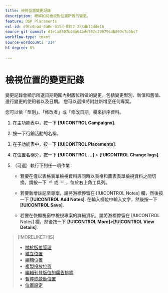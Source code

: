 ```yaml
---
title: 檢視位置變更記錄
description: 瞭解如何檢視對位置所做的變更。
feature: DSP Placements
exl-id: d9fc6ead-0a0e-415d-8352-284db12dde1b
source-git-commit: d1e1a8507b08a64bdc582c2967964b869c7d5bc7
workflow-type: tm+mt
source-wordcount: '214'
ht-degree: 0%

---
```


# 檢視位置的變更記錄

變更記錄會顯示所選日期範圍內對版位所做的變更，包括變更型別、新值和舊值、進行變更的使用者以及日期。 您可以選擇將附註新增至任何專案。

您可以依「型別」、「修改者」或「修改日期」欄來排序資料。

1. 在主功能表中，按一下 **[!UICONTROL Campaigns]**.

1. 按一下行銷活動的名稱。

1. 在子功能表中，按一下 **[!UICONTROL Placements]**.

1. 在位置名稱旁，按一下  **[!UICONTROL ...]** > **[!UICONTROL Change logs]**.

1. （可選）執行下列任一項作業：

   * 若要在僅以表格表單檢視資料與同時以表格和圖表表單檢視資料之間切換，請按一下 ![表格和圖表檢視](/help/dsp/assets/table-plus-chart-view.png "表格和圖表檢視") 或 ![表格檢視](/help/dsp/assets/table-view.png "表格檢視") ，位於右上角工具列。

   * 若要新增註記至專案，請將游標停留在 [!UICONTROL Notes] 欄，然後按一下 **[!UICONTROL Add Notes]**. 在輸入欄位中輸入文字，然後按一下 **[!UICONTROL Save]**.

   * 若要在快顯視窗中檢視專案的詳細資訊，請將游標停留在 [!UICONTROL Notes] 欄，然後按一下 **[!UICONTROL More]>[!UICONTROL View Details]**.


>[!MORELIKETHIS]
>
>* [關於版位管理](placement-about.md)
>* [建立位置](placement-create.md)
>* [編輯位置](placement-edit.md)
>* [複製投放位置](placement-duplicate.md)
>* [編輯刊登版位的廣告排程](placement-edit-ad-schedule.md)
>* [暫停或啟動位置](placement-pause-activate.md)
>* [位置設定](placement-settings.md)
